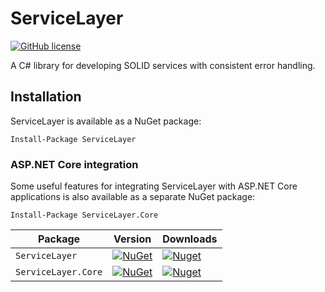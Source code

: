 # ServiceLayer
[![GitHub license](https://img.shields.io/badge/license-MIT-blue.svg)](https://raw.githubusercontent.com/davidomid/ServiceLayer/Operator-improvements/LICENSE)

A C# library for developing SOLID services with consistent error handling. 


## Installation

ServiceLayer is available as a NuGet package: 

```
Install-Package ServiceLayer
```

### ASP.NET Core integration

Some useful features for integrating ServiceLayer with ASP.NET Core applications is also available as a separate NuGet package: 

```
Install-Package ServiceLayer.Core
```


|     Package    |    Version   |    Downloads   |
| ------- | ----- | ----- |
| `ServiceLayer` | [![NuGet](https://img.shields.io/nuget/v/ServiceLayer.svg)](https://nuget.org/packages/ServiceLayer) | [![Nuget](https://img.shields.io/nuget/dt/ServiceLayer.svg)](https://nuget.org/packages/ServiceLayer) |
| `ServiceLayer.Core` | [![NuGet](https://img.shields.io/nuget/v/ServiceLayer.Core.svg)](https://nuget.org/packages/ServiceLayer.Core) | [![Nuget](https://img.shields.io/nuget/dt/ServiceLayer.Core.svg)](https://nuget.org/packages/ServiceLayer.Core)


